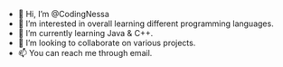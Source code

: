 - 👋 Hi, I’m @CodingNessa
- 👀 I’m interested in overall learning different programming languages.
- 🌱 I’m currently learning Java & C++. 
- 💞️ I’m looking to collaborate on various projects.
- 📫 You can reach me through email.

<!---
CodingNessa/CodingNessa is a ✨ special ✨ repository because its `README.md` (this file) appears on your GitHub profile.
You can click the Preview link to take a look at your changes.
--->
